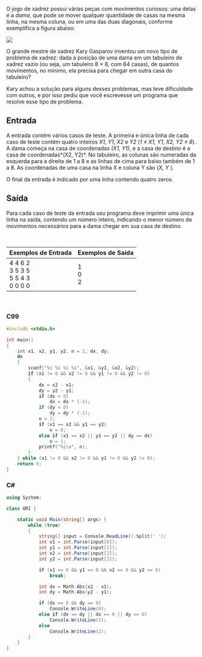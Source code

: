O jogo de xadrez possui várias peças com movimentos curiosos: uma delas é a _dama_, que pode se mover qualquer quantidade de casas na mesma linha, na mesma coluna, ou em uma das duas diagonais, conforme exemplifica a figura abaixo:

![](https://resources.beecrowd.com.br/gallery/images/problems/UOJ_1087.png)

O grande mestre de xadrez Kary Gasparov inventou um novo tipo de problema de xadrez: dada a posição de uma dama em um tabuleiro de xadrez vazio (ou seja, um tabuleiro 8 × 8, com 64 casas), de quantos movimentos, no mínimo, ela precisa para chegar em outra casa do tabuleiro?

Kary achou a solução para alguns desses problemas, mas teve dificuldade com outros, e por isso pediu que você escrevesse um programa que resolve esse tipo de problema.

## Entrada

A entrada contém vários casos de teste. A primeira e única linha de cada caso de teste contém quatro inteiros _X1_, _Y1_, _X2_ e _Y2_ (_1 ≤ X1, Y1, X2, Y2 ≤ 8_). A dama começa na casa de coordenadas _(X1, Y1)_, e a casa de destino é a casa de coordenadas*(X2, Y2)*. No tabuleiro, as colunas são numeradas da esquerda para a direita de 1 a 8 e as linhas de cima para baixo também de 1 a 8. As coordenadas de uma casa na linha X e coluna Y são (_X, Y_ ).

O final da entrada é indicado por uma linha contendo quatro zeros.

## Saída

Para cada caso de teste da entrada seu programa deve imprimir uma única linha na saída, contendo um número inteiro, indicando o menor número de movimentos necessários para a dama chegar em sua casa de destino.

&nbsp;

| Exemplos de Entrada                               | Exemplos de Saída |
| ------------------------------------------------- | ----------------- |
| 4 4 6 2 <br/> 3 5 3 5 <br/> 5 5 4 3 <br/> 0 0 0 0 | 1 <br/> 0 <br/> 2 |

&nbsp;

### C99

```c
#include <stdio.h>

int main()
{
    int x1, x2, y1, y2, n = 2, dx, dy;
    do
    {
        scanf("%i %i %i %i", &x1, &y1, &x2, &y2);
        if (x1 != 0 && x2 != 0 && y1 != 0 && y2 != 0)
        {
            dx = x2 - x1;
            dy = y2 - y1;
            if (dx < 0)
                dx = dx * (-1);
            if (dy < 0)
                dy = dy * (-1);
            n = 2;
            if (x1 == x2 && y1 == y2)
                n = 0;
            else if (x1 == x2 || y1 == y2 || dy == dx)
                n = 1;
            printf("%i\n", n);
        }
    } while (x1 != 0 && x2 != 0 && y1 != 0 && y2 != 0);
    return 0;
}
```

### C#

```cs
using System;

class URI {

    static void Main(string[] args) {
        while (true)
        {
            string[] input = Console.ReadLine().Split(' ');
            int x1 = int.Parse(input[0]);
            int y1 = int.Parse(input[1]);
            int x2 = int.Parse(input[2]);
            int y2 = int.Parse(input[3]);

            if (x1 == 0 && y1 == 0 && x2 == 0 && y2 == 0)
                break;

            int dx = Math.Abs(x2 - x1);
            int dy = Math.Abs(y2 - y1);

            if (dx == 0 && dy == 0)
                Console.WriteLine(0);
            else if (dx == dy || dx == 0 || dy == 0)
                Console.WriteLine(1);
            else
                Console.WriteLine(2);
        }
    }
}
```
